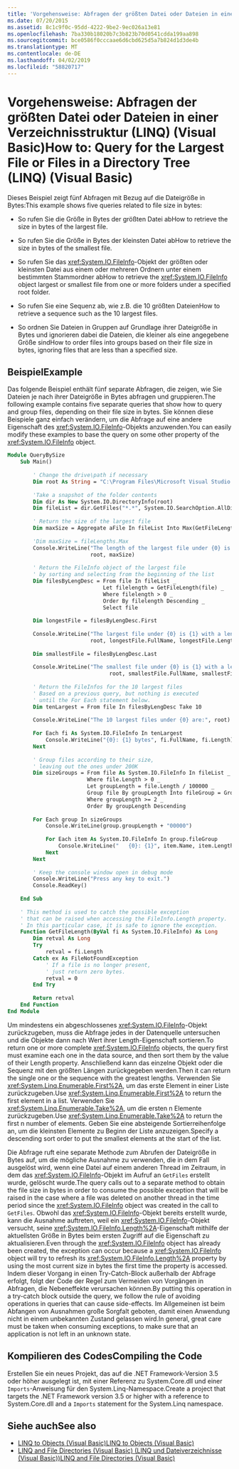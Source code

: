 ```yaml
---
title: 'Vorgehensweise: Abfragen der größten Datei oder Dateien in einer Verzeichnisstruktur (LINQ) (Visual Basic)'
ms.date: 07/20/2015
ms.assetid: 8c1c9f0c-95dd-4222-9be2-9ec026a13e81
ms.openlocfilehash: 7ba330b18020b7c3b823b70d0541cdda199aa898
ms.sourcegitcommit: bce0586f0cccaae6d6cbd625d5a7b824d1d3de4b
ms.translationtype: MT
ms.contentlocale: de-DE
ms.lasthandoff: 04/02/2019
ms.locfileid: "58820717"
---
```

# <a name="how-to-query-for-the-largest-file-or-files-in-a-directory-tree-linq-visual-basic"></a><span data-ttu-id="ba43d-102">Vorgehensweise: Abfragen der größten Datei oder Dateien in einer Verzeichnisstruktur (LINQ) (Visual Basic)</span><span class="sxs-lookup"><span data-stu-id="ba43d-102">How to: Query for the Largest File or Files in a Directory Tree (LINQ) (Visual Basic)</span></span>
<span data-ttu-id="ba43d-103">Dieses Beispiel zeigt fünf Abfragen mit Bezug auf die Dateigröße in Bytes:</span><span class="sxs-lookup"><span data-stu-id="ba43d-103">This example shows five queries related to file size in bytes:</span></span>  
  
-   <span data-ttu-id="ba43d-104">So rufen Sie die Größe in Bytes der größten Datei ab</span><span class="sxs-lookup"><span data-stu-id="ba43d-104">How to retrieve the size in bytes of the largest file.</span></span>  
  
-   <span data-ttu-id="ba43d-105">So rufen Sie die Größe in Bytes der kleinsten Datei ab</span><span class="sxs-lookup"><span data-stu-id="ba43d-105">How to retrieve the size in bytes of the smallest file.</span></span>  
  
-   <span data-ttu-id="ba43d-106">So rufen Sie das <xref:System.IO.FileInfo>-Objekt der größten oder kleinsten Datei aus einem oder mehreren Ordnern unter einem bestimmten Stammordner ab</span><span class="sxs-lookup"><span data-stu-id="ba43d-106">How to retrieve the <xref:System.IO.FileInfo> object largest or smallest file from one or more folders under a specified root folder.</span></span>  
  
-   <span data-ttu-id="ba43d-107">So rufen Sie eine Sequenz ab, wie z.B. die 10 größten Dateien</span><span class="sxs-lookup"><span data-stu-id="ba43d-107">How to retrieve a sequence such as the 10 largest files.</span></span>  
  
-   <span data-ttu-id="ba43d-108">So ordnen Sie Dateien in Gruppen auf Grundlage ihrer Dateigröße in Bytes und ignorieren dabei die Dateien, die kleiner als eine angegebene Größe sind</span><span class="sxs-lookup"><span data-stu-id="ba43d-108">How to order files into groups based on their file size in bytes, ignoring files that are less than a specified size.</span></span>  
  
## <a name="example"></a><span data-ttu-id="ba43d-109">Beispiel</span><span class="sxs-lookup"><span data-stu-id="ba43d-109">Example</span></span>  
 <span data-ttu-id="ba43d-110">Das folgende Beispiel enthält fünf separate Abfragen, die zeigen, wie Sie Dateien je nach ihrer Dateigröße in Bytes abfragen und gruppieren.</span><span class="sxs-lookup"><span data-stu-id="ba43d-110">The following example contains five separate queries that show how to query and group files, depending on their file size in bytes.</span></span> <span data-ttu-id="ba43d-111">Sie können diese Beispiele ganz einfach verändern, um die Abfrage auf eine andere Eigenschaft des <xref:System.IO.FileInfo>-Objekts anzuwenden.</span><span class="sxs-lookup"><span data-stu-id="ba43d-111">You can easily modify these examples to base the query on some other property of the <xref:System.IO.FileInfo> object.</span></span>  
  
```vb  
Module QueryBySize  
    Sub Main()  
  
        ' Change the drive\path if necessary  
        Dim root As String = "C:\Program Files\Microsoft Visual Studio 9.0"  
  
        'Take a snapshot of the folder contents  
        Dim dir As New System.IO.DirectoryInfo(root)  
        Dim fileList = dir.GetFiles("*.*", System.IO.SearchOption.AllDirectories)  
  
        ' Return the size of the largest file  
        Dim maxSize = Aggregate aFile In fileList Into Max(GetFileLength(aFile))  
  
        'Dim maxSize = fileLengths.Max  
        Console.WriteLine("The length of the largest file under {0} is {1}", _  
                          root, maxSize)  
  
        ' Return the FileInfo object of the largest file  
        ' by sorting and selecting from the beginning of the list  
        Dim filesByLengDesc = From file In fileList _  
                              Let filelength = GetFileLength(file) _  
                              Where filelength > 0 _  
                              Order By filelength Descending _  
                              Select file  
  
        Dim longestFile = filesByLengDesc.First  
  
        Console.WriteLine("The largest file under {0} is {1} with a length of {2} bytes", _  
                          root, longestFile.FullName, longestFile.Length)  
  
        Dim smallestFile = filesByLengDesc.Last  
  
        Console.WriteLine("The smallest file under {0} is {1} with a length of {2} bytes", _  
                                root, smallestFile.FullName, smallestFile.Length)  
  
        ' Return the FileInfos for the 10 largest files  
        ' Based on a previous query, but nothing is executed  
        ' until the For Each statement below.  
        Dim tenLargest = From file In filesByLengDesc Take 10  
  
        Console.WriteLine("The 10 largest files under {0} are:", root)  
  
        For Each fi As System.IO.FileInfo In tenLargest  
            Console.WriteLine("{0}: {1} bytes", fi.FullName, fi.Length)  
        Next  
  
        ' Group files according to their size,  
        ' leaving out the ones under 200K  
        Dim sizeGroups = From file As System.IO.FileInfo In fileList _  
                         Where file.Length > 0 _  
                         Let groupLength = file.Length / 100000 _  
                         Group file By groupLength Into fileGroup = Group _  
                         Where groupLength >= 2 _  
                         Order By groupLength Descending  
  
        For Each group In sizeGroups  
            Console.WriteLine(group.groupLength + "00000")  
  
            For Each item As System.IO.FileInfo In group.fileGroup  
                Console.WriteLine("   {0}: {1}", item.Name, item.Length)  
            Next  
        Next  
  
        ' Keep the console window open in debug mode  
        Console.WriteLine("Press any key to exit.")  
        Console.ReadKey()  
  
    End Sub  
  
    ' This method is used to catch the possible exception  
    ' that can be raised when accessing the FileInfo.Length property.  
    ' In this particular case, it is safe to ignore the exception.  
    Function GetFileLength(ByVal fi As System.IO.FileInfo) As Long  
        Dim retval As Long  
        Try  
            retval = fi.Length  
        Catch ex As FileNotFoundException  
            ' If a file is no longer present,  
            ' just return zero bytes.   
            retval = 0  
        End Try  
  
        Return retval  
    End Function  
End Module  
```  
  
 <span data-ttu-id="ba43d-112">Um mindestens ein abgeschlossenes <xref:System.IO.FileInfo>-Objekt zurückzugeben, muss die Abfrage jedes in der Datenquelle untersuchen und die Objekte dann nach Wert ihrer Length-Eigenschaft sortieren.</span><span class="sxs-lookup"><span data-stu-id="ba43d-112">To return one or more complete <xref:System.IO.FileInfo> objects, the query first must examine each one in the data source, and then sort them by the value of their Length property.</span></span> <span data-ttu-id="ba43d-113">Anschließend kann das einzelne Objekt oder die Sequenz mit den größten Längen zurückgegeben werden.</span><span class="sxs-lookup"><span data-stu-id="ba43d-113">Then it can return the single one or the sequence with the greatest lengths.</span></span> <span data-ttu-id="ba43d-114">Verwenden Sie <xref:System.Linq.Enumerable.First%2A>, um das erste Element in einer Liste zurückzugeben.</span><span class="sxs-lookup"><span data-stu-id="ba43d-114">Use <xref:System.Linq.Enumerable.First%2A> to return the first element in a list.</span></span> <span data-ttu-id="ba43d-115">Verwenden Sie <xref:System.Linq.Enumerable.Take%2A>, um die ersten n Elemente zurückzugeben.</span><span class="sxs-lookup"><span data-stu-id="ba43d-115">Use <xref:System.Linq.Enumerable.Take%2A> to return the first n number of elements.</span></span> <span data-ttu-id="ba43d-116">Geben Sie eine absteigende Sortierreihenfolge an, um die kleinsten Elemente zu Beginn der Liste anzuzeigen.</span><span class="sxs-lookup"><span data-stu-id="ba43d-116">Specify a descending sort order to put the smallest elements at the start of the list.</span></span>  
  
 <span data-ttu-id="ba43d-117">Die Abfrage ruft eine separate Methode zum Abrufen der Dateigröße in Bytes auf, um die mögliche Ausnahme zu verwenden, die in dem Fall ausgelöst wird, wenn eine Datei auf einem anderen Thread im Zeitraum, in dem das <xref:System.IO.FileInfo>-Objekt im Aufruf an `GetFiles` erstellt wurde, gelöscht wurde.</span><span class="sxs-lookup"><span data-stu-id="ba43d-117">The query calls out to a separate method to obtain the file size in bytes in order to consume the possible exception that will be raised in the case where a file was deleted on another thread in the time period since the <xref:System.IO.FileInfo> object was created in the call to `GetFiles`.</span></span> <span data-ttu-id="ba43d-118">Obwohl das <xref:System.IO.FileInfo>-Objekt bereits erstellt wurde, kann die Ausnahme auftreten, weil ein <xref:System.IO.FileInfo>-Objekt versucht, seine <xref:System.IO.FileInfo.Length%2A>-Eigenschaft mithilfe der aktuellsten Größe in Bytes beim ersten Zugriff auf die Eigenschaft zu aktualisieren.</span><span class="sxs-lookup"><span data-stu-id="ba43d-118">Even through the <xref:System.IO.FileInfo> object has already been created, the exception can occur because a <xref:System.IO.FileInfo> object will try to refresh its <xref:System.IO.FileInfo.Length%2A> property by using the most current size in bytes the first time the property is accessed.</span></span> <span data-ttu-id="ba43d-119">Indem dieser Vorgang in einen Try-Catch-Block außerhalb der Abfrage erfolgt, folgt der Code der Regel zum Vermeiden von Vorgängen in Abfragen, die Nebeneffekte verursachen können.</span><span class="sxs-lookup"><span data-stu-id="ba43d-119">By putting this operation in a try-catch block outside the query, we follow the rule of avoiding operations in queries that can cause side-effects.</span></span> <span data-ttu-id="ba43d-120">Im Allgemeinen ist beim Abfangen von Ausnahmen große Sorgfalt geboten, damit einen Anwendung nicht in einem unbekannten Zustand gelassen wird.</span><span class="sxs-lookup"><span data-stu-id="ba43d-120">In general, great care must be taken when consuming exceptions, to make sure that an application is not left in an unknown state.</span></span>  
  
## <a name="compiling-the-code"></a><span data-ttu-id="ba43d-121">Kompilieren des Codes</span><span class="sxs-lookup"><span data-stu-id="ba43d-121">Compiling the Code</span></span>  
 <span data-ttu-id="ba43d-122">Erstellen Sie ein neues Projekt, das auf die .NET Framework-Version 3.5 oder höher ausgelegt ist, mit einer Referenz zu System.Core.dll und einer `Imports`-Anweisung für den System.Linq-Namespace.</span><span class="sxs-lookup"><span data-stu-id="ba43d-122">Create a project that targets the .NET Framework version 3.5 or higher with a reference to System.Core.dll and a `Imports` statement for the System.Linq namespace.</span></span>  
  
## <a name="see-also"></a><span data-ttu-id="ba43d-123">Siehe auch</span><span class="sxs-lookup"><span data-stu-id="ba43d-123">See also</span></span>

- [<span data-ttu-id="ba43d-124">LINQ to Objects (Visual Basic)</span><span class="sxs-lookup"><span data-stu-id="ba43d-124">LINQ to Objects (Visual Basic)</span></span>](../../../../visual-basic/programming-guide/concepts/linq/linq-to-objects.md)
- [<span data-ttu-id="ba43d-125">LINQ and File Directories (Visual Basic) (LINQ und Dateiverzeichnisse (Visual Basic))</span><span class="sxs-lookup"><span data-stu-id="ba43d-125">LINQ and File Directories (Visual Basic)</span></span>](../../../../visual-basic/programming-guide/concepts/linq/linq-and-file-directories.md)
